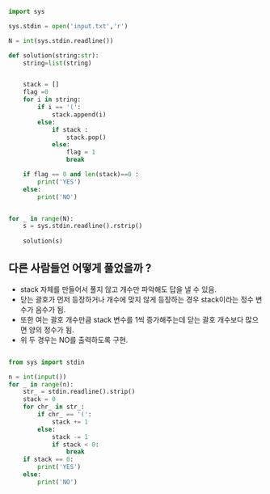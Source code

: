 
```python
import sys

sys.stdin = open('input.txt','r')

N = int(sys.stdin.readline())

def solution(string:str):
    string=list(string)


    stack = []
    flag =0
    for i in string:
        if i == '(':
            stack.append(i)
        else:
            if stack :
                stack.pop()
            else:
                flag = 1
                break

    if flag == 0 and len(stack)==0 :
        print('YES')
    else:
        print('NO')


for _ in range(N):
    s = sys.stdin.readline().rstrip()
    
    solution(s)


```


## 다른 사람들언 어떻게 풀었을까 ?

- stack 자체를 만들어서 풀지 않고 개수만 파악해도 답을 낼 수 있음.
- 닫는 괄호가 먼저 등장하거나 개수에 맞지 않게 등장하는 경우 stack이라는 정수 변수가 음수가 됨. 
- 또한 여는 괄호 개수만큼 stack 변수를 1씩 증가해주는데 닫는 괄호 개수보다 많으면 양의 정수가 됨.
- 위 두 경우는 NO를 출력하도록 구현.


```python

from sys import stdin

n = int(input())
for _ in range(n):
    str_ = stdin.readline().strip()
    stack = 0
    for chr_ in str_:
        if chr_ == '(':
            stack += 1
        else:
            stack -= 1
            if stack < 0:
                break
    if stack == 0:
        print('YES')
    else:
        print('NO')
```
